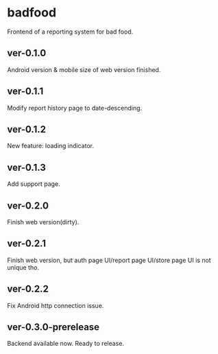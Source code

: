 # badfood

Frontend of a reporting system for bad food.

## ver-0.1.0

Android version & mobile size of web version finished.

## ver-0.1.1

Modify report history page to date-descending.

## ver-0.1.2

New feature: loading indicator.

## ver-0.1.3

Add support page.

## ver-0.2.0

Finish web version(dirty).

## ver-0.2.1

Finish web version, but auth page UI/report page UI/store page UI is not unique tho.

## ver-0.2.2

Fix Android http connection issue.

## ver-0.3.0-prerelease

Backend available now. Ready to release.
